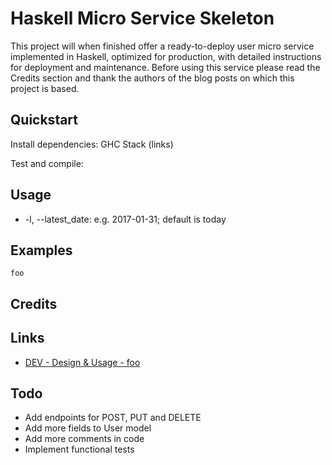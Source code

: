 # Haskell Micro Service Skeleton
This project will when finished offer a ready-to-deploy user micro service implemented in Haskell, optimized for production, with detailed instructions for deployment and maintenance. Before using this service please read the Credits section and thank the authors of the blog posts on which this project is based.

## Quickstart
Install dependencies:
GHC
Stack (links)

Test and compile:

## Usage
 - -l, --latest_date: e.g. 2017-01-31; default is today
 
## Examples
```
foo
```

## Credits


## Links
 - [DEV - Design & Usage - foo](link)

## Todo
 - Add endpoints for POST, PUT and DELETE
 - Add more fields to User model
 - Add more comments in code
 - Implement functional tests

 